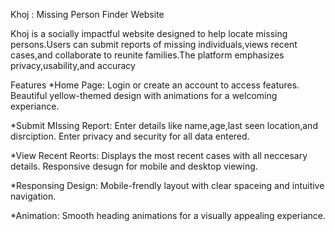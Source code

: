 Khoj : Missing Person Finder Website

Khoj is a socially impactful website designed to help locate missing persons.Users can submit reports of missing individuals,views recent cases,and collaborate to reunite families.The platform emphasizes privacy,usability,and accuracy

Features
*Home Page:
  Login or create an account to access features.
  Beautiful yellow-themed design with animations for a welcoming experiance.

*Submit MIssing Report:
  Enter details like name,age,last seen location,and disrciption.
  Enter privacy and security for all data entered.

*View Recent Reorts:
  Displays the most recent cases with all neccesary details.
  Responsive desugn for mobile and desktop viewing.

*Responsing Design:
  Mobile-frendly layout with clear spaceing and intuitive navigation.

*Animation:
  Smooth heading animations for a visually appealing experiance.
